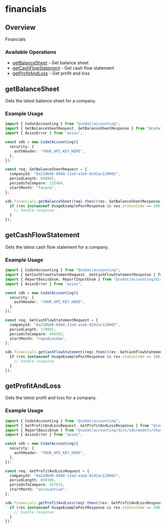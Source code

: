 # financials

## Overview

Financials

### Available Operations

* [getBalanceSheet](#getbalancesheet) - Get balance sheet
* [getCashFlowStatement](#getcashflowstatement) - Get cash flow statement
* [getProfitAndLoss](#getprofitandloss) - Get profit and loss

## getBalanceSheet

Gets the latest balance sheet for a company.

### Example Usage

```typescript
import { CodatAccounting } from "@codat/accounting";
import { GetBalanceSheetRequest, GetBalanceSheetResponse } from "@codat/accounting/dist/sdk/models/operations";
import { AxiosError } from "axios";

const sdk = new CodatAccounting({
  security: {
    authHeader: "YOUR_API_KEY_HERE",
  },
});

const req: GetBalanceSheetRequest = {
  companyId: "8a210b68-6988-11ed-a1eb-0242ac120002",
  periodLength: 690865,
  periodsToCompare: 125404,
  startMonth: "facere",
};

sdk.financials.getBalanceSheet(req).then((res: GetBalanceSheetResponse | AxiosError) => {
  if (res instanceof UsageExamplePostResponse && res.statusCode == 200) {
    // handle response
  }
});
```

## getCashFlowStatement

Gets the latest cash flow statement for a company.

### Example Usage

```typescript
import { CodatAccounting } from "@codat/accounting";
import { GetCashFlowStatementRequest, GetCashFlowStatementResponse } from "@codat/accounting/dist/sdk/models/operations";
import { ReportBasisEnum, ReportInputEnum } from "@codat/accounting/dist/sdk/models/shared";
import { AxiosError } from "axios";

const sdk = new CodatAccounting({
  security: {
    authHeader: "YOUR_API_KEY_HERE",
  },
});

const req: GetCashFlowStatementRequest = {
  companyId: "8a210b68-6988-11ed-a1eb-0242ac120002",
  periodLength: 170992,
  periodsToCompare: 446583,
  startMonth: "repudiandae",
};

sdk.financials.getCashFlowStatement(req).then((res: GetCashFlowStatementResponse | AxiosError) => {
  if (res instanceof UsageExamplePostResponse && res.statusCode == 200) {
    // handle response
  }
});
```

## getProfitAndLoss

Gets the latest profit and loss for a company.

### Example Usage

```typescript
import { CodatAccounting } from "@codat/accounting";
import { GetProfitAndLossRequest, GetProfitAndLossResponse } from "@codat/accounting/dist/sdk/models/operations";
import { ReportBasisEnum } from "@codat/accounting/dist/sdk/models/shared";
import { AxiosError } from "axios";

const sdk = new CodatAccounting({
  security: {
    authHeader: "YOUR_API_KEY_HERE",
  },
});

const req: GetProfitAndLossRequest = {
  companyId: "8a210b68-6988-11ed-a1eb-0242ac120002",
  periodLength: 698306,
  periodsToCompare: 457632,
  startMonth: "accusantium",
};

sdk.financials.getProfitAndLoss(req).then((res: GetProfitAndLossResponse | AxiosError) => {
  if (res instanceof UsageExamplePostResponse && res.statusCode == 200) {
    // handle response
  }
});
```
